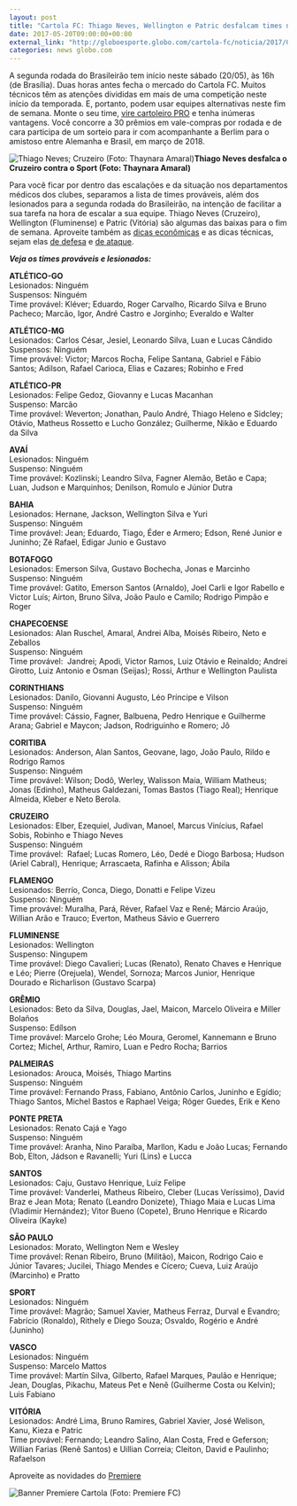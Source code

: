 ```yaml
---
layout: post
title: "Cartola FC: Thiago Neves, Wellington e Patric desfalcam times na rodada #2 "
date: 2017-05-20T09:00:00+00:00
external_link: "http://globoesporte.globo.com/cartola-fc/noticia/2017/05/cartola-fc-thiago-neves-wellington-e-patric-desfalcam-times-na-rodada-2.html"
categories: news globo.com
---
```

A segunda rodada do Brasileirão tem início neste sábado (20/05), às 16h (de Brasília). Duas horas antes fecha o mercado do Cartola FC. Muitos técnicos têm as atenções divididas em mais de uma competição neste início da temporada. E, portanto, podem usar equipes alternativas neste fim de semana. Monte o seu time, [vire cartoleiro PRO](http://assine.globo.com/panfleto/globo.com-cartolapro.html?origemId=483) e tenha inúmeras vantagens. Você concorre a 30 prêmios em vale-compras por rodada e de cara participa de um sorteio para ir com acompanhante a Berlim para o amistoso entre Alemanha e Brasil, em março de 2018.&nbsp;

 ![Thiago Neves; Cruzeiro (Foto: Thaynara Amaral)](http://s2.glbimg.com/6-kYxd3xCATeqiM7rP1UKVD3bdE=/0x0:1197x676/690x390/s.glbimg.com/es/ge/f/original/2017/05/19/danubs8vwaasnyx.jpg "Thiago Neves; Cruzeiro (Foto: Thaynara Amaral)")**Thiago Neves desfalca o Cruzeiro contra o Sport (Foto: Thaynara Amaral)**

Para você ficar por dentro das escalações e da situação nos departamentos médicos dos clubes,&nbsp;separamos a lista de times prováveis, além dos lesionados para a segunda rodada do Brasileirão, na intenção de facilitar a sua tarefa na hora de escalar a sua equipe. Thiago Neves (Cruzeiro), Wellington (Fluminense) e Patric (Vitória) são algumas das baixas para o fim de semana. Aproveite também as [dicas econômicas](http://globoesporte.globo.com/cartola-fc/dicas/noticia/dicas-economicas-do-cartola-para-a-rodada-2-um-time-por-81-cartoletas.ghtml) e as dicas técnicas, sejam elas [de defesa](http://globoesporte.globo.com/cartola-fc/dicas/noticia/gatito-kadu-sidcley-confira-dicas-de-defesa-para-a-segunda-rodada.ghtml) e [de ataque](http://globoesporte.globo.com/cartola-fc/dicas/noticia/com-duvida-para-escalar-o-ataque-e-o-meio-veja-dicas-ofensivas-para-rodada-2.ghtml).  
  
**_Veja os times prováveis e lesionados:_**  
  
**ATLÉTICO-GO**  
Lesionados: Ninguém  
Suspensos: Ninguém  
Time provável: Kléver; Eduardo, Roger Carvalho, Ricardo Silva e Bruno Pacheco; Marcão, Igor, André Castro e Jorginho; Everaldo e Walter  
  
**ATLÉTICO-MG**  
Lesionados: Carlos César, Jesiel, Leonardo Silva, Luan e Lucas Cândido  
Suspensos: Ninguém  
Time provável: Victor; Marcos Rocha, Felipe Santana, Gabriel e Fábio Santos; Adilson, Rafael Carioca, Elias e Cazares; Robinho e Fred  
  
**ATLÉTICO-PR**  
Lesionados: Felipe Gedoz, Giovanny e Lucas Macanhan  
Suspenso: Marcão  
Time provável: Weverton; Jonathan, Paulo André, Thiago Heleno e Sidcley; Otávio, Matheus Rossetto e Lucho González; Guilherme, Nikão e Eduardo da Silva  
  
**AVAÍ**  
Lesionados: Ninguém  
Suspenso: Ninguém  
Time provável: Kozlinski; Leandro Silva, Fagner Alemão, Betão e Capa; Luan, Judson e Marquinhos; Denilson, Romulo e Júnior Dutra  
  
**BAHIA**  
Lesionados: Hernane, Jackson, Wellington Silva e Yuri  
Suspenso: Ninguém  
Time provável: Jean; Eduardo, Tiago, Éder e Armero; Edson, René Junior e Juninho; Zé Rafael, Edigar Junio e Gustavo  
  
**BOTAFOGO**  
Lesionados: Emerson Silva, Gustavo Bochecha, Jonas e Marcinho  
Suspenso: Ninguém  
Time provável: Gatito, Emerson Santos (Arnaldo), Joel Carli e Igor Rabello e Victor Luís; Airton, Bruno Silva, João Paulo e Camilo; Rodrigo Pimpão e Roger  
  
**CHAPECOENSE**  
Lesionados: Alan Ruschel, Amaral, Andrei Alba, Moisés Ribeiro, Neto e Zeballos  
Suspenso: Ninguém  
Time provável: &nbsp;Jandrei; Apodi, Victor Ramos, Luiz Otávio e Reinaldo; Andrei Girotto, Luiz Antonio e Osman (Seijas); Rossi, Arthur e Wellington Paulista  
  
**CORINTHIANS**  
Lesionados: Danilo, Giovanni Augusto, Léo Príncipe e Vilson  
Suspenso: Ninguém  
Time provável: Cássio, Fagner, Balbuena, Pedro Henrique e Guilherme Arana; Gabriel e Maycon; Jadson, Rodriguinho e Romero; Jô  
  
**CORITIBA**  
Lesionados: Anderson, Alan Santos, Geovane, Iago, João Paulo, Rildo e Rodrigo Ramos  
Suspenso: Ninguém  
Time provável: Wilson; Dodô, Werley, Walisson Maia, William Matheus; Jonas (Edinho), Matheus Galdezani, Tomas Bastos (Tiago Real); Henrique Almeida, Kleber e Neto Berola.&nbsp;  
  
**CRUZEIRO**  
Lesionados: Elber, Ezequiel, Judivan, Manoel, Marcus Vinícius, Rafael Sobis, Robinho e Thiago Neves  
Suspenso: Ninguém  
Time provável: &nbsp;Rafael; Lucas Romero, Léo, Dedé e Diogo Barbosa; Hudson (Ariel Cabral), Henrique; Arrascaeta, Rafinha e Alisson; Ábila  
  
**FLAMENGO**  
Lesionados: Berrío, Conca, Diego, Donatti e Felipe Vizeu  
Suspenso: Ninguém  
Time provável: Muralha, Pará, Réver, Rafael Vaz e Renê; Márcio Araújo, Willian Arão e Trauco; Everton, Matheus Sávio e Guerrero  
  
**FLUMINENSE**  
Lesionados: Wellington  
Suspenso: Ningupem  
Time provável: Diego Cavalieri; Lucas (Renato), Renato Chaves e Henrique e Léo; Pierre (Orejuela), Wendel, Sornoza; Marcos Junior, Henrique Dourado e Richarlison (Gustavo Scarpa)  
  
**GRÊMIO**  
Lesionados: Beto da Silva, Douglas, Jael, Maicon, Marcelo Oliveira e Miller Bolaños  
Suspenso: Edílson  
Time provável: Marcelo Grohe; Léo Moura, Geromel, Kannemann e Bruno Cortez; Michel, Arthur, Ramiro, Luan e Pedro Rocha; Barrios  
  
**PALMEIRAS**  
Lesionados: Arouca, Moisés, Thiago Martins  
Suspenso: Ninguém  
Time provável: Fernando Prass, Fabiano, Antônio Carlos, Juninho e Egídio; Thiago Santos, Michel Bastos e Raphael Veiga; Róger Guedes, Erik e Keno  
  
**PONTE PRETA**  
Lesionados: Renato Cajá e Yago  
Suspenso: Ninguém  
Time provável: Aranha, Nino Paraíba, Marllon, Kadu e João Lucas; Fernando Bob, Elton, Jádson e Ravanelli; Yuri (Lins) e Lucca  
  
**SANTOS**  
Lesionados: Caju, Gustavo Henrique, Luiz Felipe  
Time provável: Vanderlei, Matheus Ribeiro, Cleber (Lucas Veríssimo), David Braz e Jean Mota; Renato (Leandro Donizete), Thiago Maia e Lucas Lima (Vladimir Hernández); Vitor Bueno (Copete), Bruno Henrique e Ricardo Oliveira (Kayke)  
  
**SÃO PAULO**  
Lesionados: Morato, Wellington Nem e Wesley  
Time provável: Renan Ribeiro, Bruno (Militão), Maicon, Rodrigo Caio e Júnior Tavares; Jucilei, Thiago Mendes e Cícero; Cueva, Luiz Araújo (Marcinho) e Pratto  
  
**SPORT**  
Lesionados: Ninguém  
Time provável:&nbsp;Magrão; Samuel Xavier, Matheus Ferraz, Durval e Evandro; Fabrício (Ronaldo), Rithely e Diego Souza; Osvaldo, Rogério e André (Juninho)  
  
**VASCO**  
Lesionados: Ninguém  
Suspenso: Marcelo Mattos  
Time provável: Martín Silva, Gilberto, Rafael Marques, Paulão e Henrique; Jean, Douglas, Pikachu, Mateus Pet e Nenê (Guilherme Costa ou Kelvin); Luis Fabiano  
  
**VITÓRIA**  
Lesionados: André Lima, Bruno Ramires, Gabriel Xavier, José Welison, Kanu, Kieza e Patric  
Time provável: Fernando; Leandro Salino, Alan Costa, Fred e Geferson; Willian Farias (Renê Santos) e Uillian Correia; Cleiton, David e Paulinho; Rafaelson  
  
Aproveite as novidades do [Premiere](http://premierefc.globo.com/assine-ja.html?utm_source=Cartola&utm_medium=LP&utm_campaign=CP)

 ![Banner Premiere Cartola (Foto: Premiere FC)](http://s2.glbimg.com/oL0mkw_gDAobeY1I26i2-yuuebQ=/0x0:689x69/690x70/s.glbimg.com/es/ge/f/original/2017/05/19/banner_cartola_2017_03.png "Banner Premiere Cartola (Foto: Premiere FC)")  

